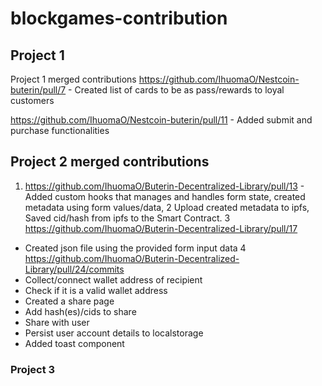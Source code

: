 # blockgames-contribution

## Project 1
Project 1 merged contributions
https://github.com/IhuomaO/Nestcoin-buterin/pull/7 - Created list of cards to be as pass/rewards to loyal customers

https://github.com/IhuomaO/Nestcoin-buterin/pull/11 - Added submit and purchase functionalities

## Project 2 merged contributions
1. https://github.com/IhuomaO/Buterin-Decentralized-Library/pull/13 - Added custom hooks that manages and handles form state, created metadata using form values/data, 2 Upload created metadata to ipfs, Saved cid/hash from ipfs to the Smart Contract.
3 https://github.com/IhuomaO/Buterin-Decentralized-Library/pull/17 
  - Created json file using the provided form input data
4 https://github.com/IhuomaO/Buterin-Decentralized-Library/pull/24/commits 
  - Collect/connect wallet address of recipient
  - Check if it is a valid wallet address
  - Created a share page
  - Add hash(es)/cids to share
  - Share with user
  - Persist user account details to localstorage
  - Added toast component

### Project 3 
